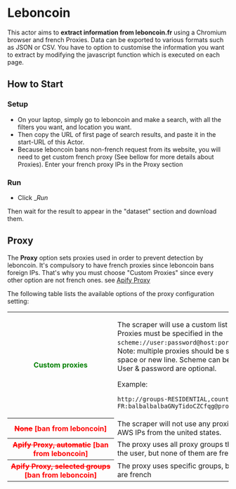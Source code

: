 # Leboncoin

This actor aims to **extract information from leboncoin.fr** using a Chromium browser and french Proxies. Data can be exported to various formats such as JSON or CSV. You have to option to customise the information you want to extract by modifying the javascript function which is executed on each page.

## How to Start
### Setup
- On your laptop, simply go to leboncoin and make a search, with all the filters you want, and location you want. 
- Then copy the URL of first page of search results, and paste it in the start-URL of this Actor.
- Because leboncoin bans non-french request from its website, you will need to get custom french proxy (See bellow for more details about Proxies). Enter your french proxy IPs in the Proxy section

### Run
- Click __Run_

Then wait for the result to appear in the "dataset" section and download them.


## Proxy

The **Proxy** option sets proxies used in order to prevent detection by leboncoin. It's compulsory to have french proxies since leboncoin bans foreign IPs. That's why you must choose "Custom Proxies" since every other option are not french ones. see <a href="https://apify.com/proxy">Apify Proxy</a>

The following table lists the available options of the proxy configuration setting:

<table class="table table-bordered table-condensed">
    <tbody>
    <tr>
        <th><b style="color:green">Custom&nbsp;proxies</b></td>
        <td>
            <p>
            The scraper will use a custom list of proxy servers. Proxies must be specified in the <code>scheme://user:password@host:port</code> format.
            <br>Note: multiple proxies should be separated by a space or new line. Scheme can be <code>http</code> or <code>socks5</code>. User & password are optional.
            </p>
            <p>
                Example: <pre><code class="language-none">http://groups-RESIDENTIAL,country-FR:balbalbalbaGNyTidoCZCfqg@proxy.apify.com:8000</code></pre>
            </p>
        </td>
    </tr>
        <tr>
        <th><b style="color:red"><s>None</s> [ban from leboncoin]</b></td>
        <td>
            The scraper will not use any proxies, and will have AWS IPs from the united states.
        </td>
    </tr>
    <tr>
        <th><b style="color:red"><s>Apify&nbsp;Proxy,&nbsp;automatic</s> [ban from leboncoin]</b></td>
        <td>
            The proxy uses all proxy groups that are available to the user, but none of them are french
        </td>
    </tr>
    <tr>
        <th><b style="color:red"><s>Apify&nbsp;Proxy,&nbsp;selected&nbsp;groups</s> [ban from leboncoin]</b></td>
        <td>
            The proxy uses specific groups, but none of them are french
        </td>
    </tr>
    </tbody>
</table>
